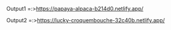 Output1 =:>https://papaya-alpaca-b214d0.netlify.app/


Output2 =:>https://lucky-croquembouche-32c40b.netlify.app/
